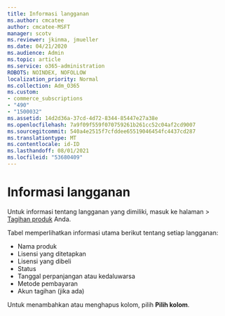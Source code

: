 ```yaml
---
title: Informasi langganan
ms.author: cmcatee
author: cmcatee-MSFT
manager: scotv
ms.reviewer: jkinma, jmueller
ms.date: 04/21/2020
ms.audience: Admin
ms.topic: article
ms.service: o365-administration
ROBOTS: NOINDEX, NOFOLLOW
localization_priority: Normal
ms.collection: Adm_O365
ms.custom:
- commerce_subscriptions
- "490"
- "1500032"
ms.assetid: 14d2d36a-37cd-4d72-8344-85447e27a38e
ms.openlocfilehash: 7a9f09f559f070759261b261cc52c04af2cd9007
ms.sourcegitcommit: 540a4e2515f7cfddee65519046454fc4437cd287
ms.translationtype: MT
ms.contentlocale: id-ID
ms.lasthandoff: 08/01/2021
ms.locfileid: "53680409"
---
```

# <a name="subscription-information"></a>Informasi langganan

Untuk informasi tentang langganan yang dimiliki,  masuk ke halaman \> [Tagihan produk](https://go.microsoft.com/fwlink/p/?linkid=842054) Anda.
  
Tabel memperlihatkan informasi utama berikut tentang setiap langganan:
  
- Nama produk
- Lisensi yang ditetapkan
- Lisensi yang dibeli
- Status
- Tanggal perpanjangan atau kedaluwarsa
- Metode pembayaran
- Akun tagihan (jika ada)
 
Untuk menambahkan atau menghapus kolom, pilih **Pilih kolom**.